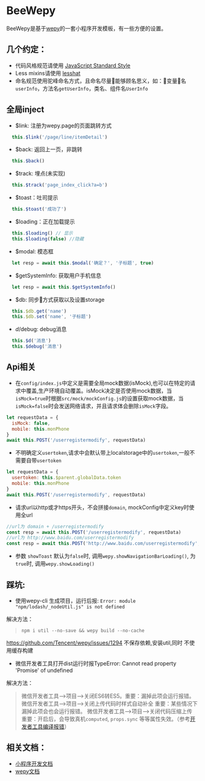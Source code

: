 # BeeWepy

BeeWepy是基于[wepy](https://github.com/Tencent/wepy)的一套小程序开发模板，有一些方便的设置。

## 几个约定：
- 代码风格规范请使用 [JavaScript Standard Style](https://github.com/feross/standard)
- Less mixins请使用 [lesshat](https://github.com/madebysource/lesshat#size)
- 命名规范使用驼峰命名方式，且命名尽量能够顾名思义，如：变量名`userInfo`，方法名`getUserInfo`，类名、组件名`UserInfo`

## 全局inject

- $link: 注册为wepy.page的页面跳转方式
```javascript
  this.$link('/page/line/itemDetail')
```

- $back: 返回上一页，非跳转
```javascript
  this.$back()
```

- $track: 埋点(未实现)
```javascript
  this.$track('page_index_click?a=b')
```

- $toast：吐司提示
```javascript
  this.$toast('成功了')
```

- $loading：正在加载提示
```javascript
  this.$loading() // 显示
  this.$loading(false) //隐藏
```

- $modal: 模态框
```javascript
  let resp = await this.$modal('确定？', '子标题', true)
```

- $getSystemInfo: 获取用户手机信息
```javascript
  let resp = await this.$getSystemInfo()
```

- $db: 同步方式获取以及设置storage
```javascript
  this.$db.get('name')
  this.$db.set('name', '子标题')
```

- $d/$debug: debug消息
```javascript
  this.$d('消息')
  this.$debug('消息')
```

## Api相关

- 在`config/index.js`中定义是需要全局mock数据(isMock),也可以在特定的请求中覆盖,生产环境自动覆盖。isMock决定是否使用mock数据，当`isMock=true`时根据`src/mock/mockConfig.js`的设置获取mock数据，当`isMock=false`时会发送网络请求，并且请求体会删除`isMock`字段。
```javascript
let requestData = {
  isMock: false,
  mobile: this.monPhone
}
await this.POST('/userregistermodify', requestData)
```

- 不明确定义`usertoken`,请求中会默认带上localstorage中的`usertoken`,一般不需要自带`usertoken`
```javascript
let requestData = {
  usertoken: this.$parent.globalData.token
  mobile: this.monPhone
}
await this.POST('/userregistermodify', requestData)
```

- 请求url以http或才https开头，不会拼接`domain`, mockConfig中定义key时使用全url
```javascript
//url为 domain + /userregistermodify
const resp = await this.POST('/userregistermodify', requestData)
//url为 http://www.baidu.com/userregistermodify
const resp = await this.POST('http://www.baidu.com/userregistermodify', requestData)
```

- 参数 `showToast`
默认为`false`时, 调用`wepy.showNavigationBarLoading()`, 为`true`时, 调用`wepy.showLoading()`

## 踩坑:

- 使用wepy-cli 生成项目，运行后报: `Error: module "npm/lodash/_nodeUtil.js" is not defined`

解决方法：
> `npm i util --no-save && wepy build --no-cache`

https://github.com/Tencent/wepy/issues/1294
不保存依赖,安装util,同时 不使用缓存构建

- 微信开发者工具打开dist运行时报TypeError: Cannot read property 'Promise' of undefined

解决方法：
> 微信开发者工具-->项目-->关闭ES6转ES5。重要：漏掉此项会运行报错。
微信开发者工具-->项目-->关闭上传代码时样式自动补全 重要：某些情况下漏掉此项会也会运行报错。
微信开发者工具-->项目-->关闭代码压缩上传 重要：开启后，会导致真机`computed`, `props.sync` 等等属性失效。（参考[开发者工具编译报错](https://github.com/Tencent/wepy/issues/273)）


## 相关文档：
- [小程序开发文档](https://developers.weixin.qq.com/miniprogram/dev/)
- [wepy文档](https://tencent.github.io/wepy/)
